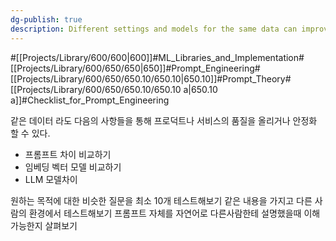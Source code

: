 ```yaml
---
dg-publish: true
description: Different settings and models for the same data can improve the quality, speed, and reliability of answers. Personally, I think it is necessary to try and compare various models and environments by yourself, and this article is a simple article.
---
```

#[[Projects/Library/600/600\|600]]#ML_Libraries_and_Implementation#[[Projects/Library/600/650/650\|650]]#Prompt_Engineering#[[Projects/Library/600/650/650.10/650.10\|650.10]]#Prompt_Theory#[[Projects/Library/600/650/650.10/650.10 a\|650.10 a]]#Checklist_for_Prompt_Engineering

같은 데이터 라도 다음의 사항들을 통해 프로덕트나 서비스의 품질을 올리거나 안정화 할 수 있다.


- 프롬프트 차이 비교하기
- 임베딩 벡터 모델 비교하기
- LLM 모델차이

원하는 목적에 대한 비슷한 질문을 최소 10개 테스트해보기
같은 내용을 가지고 다른 사람의 환경에서 테스트해보기
프롬프트 자체를 자연어로 다른사람한테 설명했을때 이해 가능한지 살펴보기